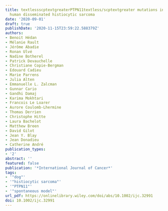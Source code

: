 ```yaml
---
title: textlessscptextgreaterPTPN11textless/scptextgreater mutations in canine and
  human disseminated histiocytic sarcoma
date: '2020-09-01'
draft: true
publishDate: '2020-11-15T23:59:22.588379Z'
authors:
- Benoit Hédan
- Mélanie Rault
- Jérôme Abadie
- Ronan Ulvé
- Nadine Botherel
- Patrick Devauchelle
- Christiane Copie‐Bergman
- Edouard Cadieu
- Marie Parrens
- Julia Alten
- Emmanuelle L. Zalcman
- Gunnar Cario
- Gandhi Damaj
- Karima Mokhtari
- Francois Le Loarer
- Aurore Coulomb‐Lhermine
- Thomas Derrien
- Christophe Hitte
- Laura Bachelot
- Matthew Breen
- David Gilot
- Jean Y. Blay
- Jean Donadieu
- Catherine André
publication_types:
- '2'
abstract: ''
featured: false
publication: '*International Journal of Cancer*'
tags:
- '"dog"'
- '"histiocytic sarcoma"'
- '"PTPN11"'
- '"spontaneous model"'
url_pdf: https://onlinelibrary.wiley.com/doi/abs/10.1002/ijc.32991
doi: 10.1002/ijc.32991
---
```


